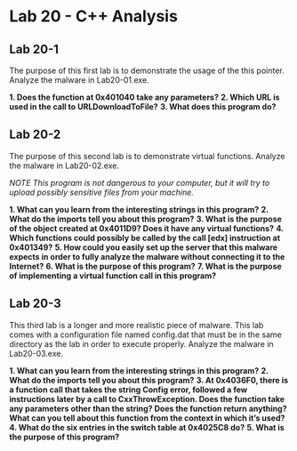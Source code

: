 # Lab 20 - C++ Analysis

## Lab 20-1

The purpose of this first lab is to demonstrate the usage of the this pointer. Analyze the malware in Lab20-01.exe.

**1. Does the function at 0x401040 take any parameters?**
**2. Which URL is used in the call to URLDownloadToFile?**
**3. What does this program do?**

## Lab 20-2

The purpose of this second lab is to demonstrate virtual functions. Analyze the malware in Lab20-02.exe.

_NOTE This program is not dangerous to your computer, but it will try to upload possibly sensitive files from your machine._

**1. What can you learn from the interesting strings in this program?**
**2. What do the imports tell you about this program?**
**3. What is the purpose of the object created at 0x4011D9? Does it have any virtual functions?**
**4. Which functions could possibly be called by the call [edx] instruction at 0x401349?**
**5. How could you easily set up the server that this malware expects in order to fully analyze the malware without connecting it to the Internet?**
**6. What is the purpose of this program?**
**7. What is the purpose of implementing a virtual function call in this program?**

## Lab 20-3

This third lab is a longer and more realistic piece of malware. This lab comes with a configuration file named config.dat that must be in the same directory as the lab in order to execute properly. Analyze the malware in Lab20-03.exe.

**1. What can you learn from the interesting strings in this program?**
**2. What do the imports tell you about this program?**
**3. At 0x4036F0, there is a function call that takes the string Config error, followed a few instructions later by a call to CxxThrowException. Does the function take any parameters other than the string? Does the function return anything? What can you tell about this function from the context in which it’s used?**
**4. What do the six entries in the switch table at 0x4025C8 do?**
**5. What is the purpose of this program?**